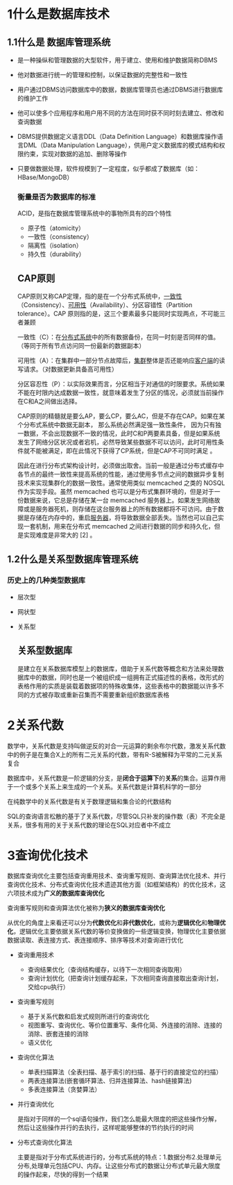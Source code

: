 # 1什么是数据库技术

## 1.1什么是 数据库管理系统

* 是一种操纵和管理数据的大型软件，用于建立、使用和维护数据简称DBMS

* 他对数据进行统一的管理和控制，以保证数据的完整性和一致性

* 用户通过DBMS访问数据库中的数据，数据库管理员也通过DBMS进行数据库的维护工作

* 他可以使多个应用程序和用户用不同的方法在同时获不同时刻去建立、修改和查询数据

* DBMS提供数据定义语言DDL（Data Definition Language）和数据库操作语言DML（Data Manipulation Language），供用户定义数据库的模式结构和权限约束，实现对数据的追加、删除等操作

* 只要做数据处理，软件规模到了一定程度，似乎都成了数据库（如：HBase/MongoDB）

  ### 衡量是否为数据库的标准

  ACID，是指在数据库管理系统中的事物所具有的四个特性

  * 原子性（atomicity）
  * 一致性（consistency）
  * 隔离性（isolation）
  * 持久性（durability）

  ## CAP原则

  CAP原则又称CAP定理，指的是在一个分布式系统中，[一致性](https://baike.baidu.com/item/一致性/9840083)（Consistency）、[可用性](https://baike.baidu.com/item/可用性/109628)（Availability）、分区容错性（Partition tolerance）。CAP 原则指的是，这三个要素最多只能同时实现两点，不可能三者兼顾

  一致性（C）：在[分布式系统](https://baike.baidu.com/item/分布式系统/4905336)中的所有数据备份，在同一时刻是否同样的值。（等同于所有节点访问同一份最新的数据副本）

  可用性（A）：在集群中一部分节点故障后，[集群](https://baike.baidu.com/item/集群/5486962)整体是否还能响应[客户端](https://baike.baidu.com/item/客户端/101081)的读写请求。（对数据更新具备高可用性）

  分区容忍性（P）：以实际效果而言，分区相当于对通信的时限要求。系统如果不能在时限内达成数据一致性，就意味着发生了分区的情况，必须就当前操作在C和A之间做出选择。

  CAP原则的精髓就是要么AP，要么CP，要么AC，但是不存在CAP。如果在某个分布式系统中数据无副本， 那么系统必然满足强一致性条件， 因为只有独一数据，不会出现数据不一致的情况，此时C和P两要素具备，但是如果系统发生了网络分区状况或者宕机，必然导致某些数据不可以访问，此时可用性条件就不能被满足，即在此情况下获得了CP系统，但是CAP不可同时满足 。

  因此在进行分布式架构设计时，必须做出取舍。当前一般是通过分布式缓存中各节点的最终一致性来提高系统的性能，通过使用多节点之间的数据异步复制技术来实现集群化的数据一致性。通常使用类似 memcached 之类的 NOSQL 作为实现手段。虽然 memcached 也可以是分布式集群环境的，但是对于一份数据来说，它总是存储在某一台 memcached 服务器上。如果发生网络故障或是服务器死机，则存储在这台服务器上的所有数据都将不可访问。由于数据是存储在内存中的，重启[服务器](https://baike.baidu.com/item/服务器/100571)，将导致数据全部丢失。当然也可以自己实现一套机制，用来在分布式 memcached 之间进行数据的同步和持久化，但是实现难度是非常大的 [2] 。

  

## 1.2什么是关系型数据库管理系统



### 	历史上的几种类型数据库

* 层次型

* 网状型

* 关系型

  ## 关系型数据库
  
  是建立在关系数据库模型上的数据库，借助于关系代数等概念和方法来处理数据库中的数据，同时也是一个被组织成一组拥有正式描述性的表格，改形式的表格作用的实质是装载着数据项的特殊收集体，这些表格中的数据能以许多不同的方式被存取或重新召集而不需要重新组织数据库表格



# 2关系代数

数学中，关系代数是支持叫做逆反的对合一元运算的剩余布尔代数，激发关系代数中的例子是在集合X上的所有二元关系的代数，带有R-S被解释为平常的二元关系复合

数据库中，关系代数是一阶逻辑的分支，是**闭合于运算下**的**关系**的集合。运算作用于一个或多个关系上来生成的一个关系。关系代数是计算机科学的一部分

在纯数学中的关系代数是有关于数理逻辑和集合论的代数结构

SQL的查询语言松散的基于了关系代数，尽管SQL只补发的操作数（表）不完全是关系，很多有用的关于关系代数的理论在SQL对应者中不成立



# 3查询优化技术

数据库查询优化主要包括查询重用技术、查询重写规则、查询算法优化技术、并行查询优化技术、分布式查询优化技术遗迹其他方面（如框架结构）的优化技术，这六项技术成为**广义的数据库查询优化**

查询重写规则和查询算法优化被称为**狭义的数据库查询优化**

从优化的角度上来看还可以分为**代数优化**和**非代数优化**，或称为**逻辑优化**和**物理优化**，逻辑优化主要依据关系代数的等价变换做的一些逻辑变换，物理优化主要依据数据读取、表连接方式、表连接顺序、排序等技术对查询进行优化

* 查询重用技术

  * 查询结果优化（查询结构缓存，以待下一次相同查询取用）
  * 查询计划优化（把查询计划缓存起来，下次相同查询直接取出查询计划，交给cpu执行）

* 查询重写规则

  * 基于关系代数和启发式规则所进行的查询优化
  * 视图重写、查询优化、等价位置重写、条件化简、外连接的消除、连接的消除、嵌套连接的消除
  * 语义优化

* 查询优化算法

  * 单表扫描算法（全表扫描、基于索引的扫描、基于行的直接定位的扫描）
  * 两表连接算法(嵌套循环算法、归并连接算法、hash链接算法)
  * 多表连接算法（贪婪算法）

* 并行查询优化

  是指对于同样的一个sql语句操作，我们怎么能最大限度的把这些操作分解，然后让这些操作并行的去执行，这样呢能够整体的节约执行的时间

* 分布式查询优化算法

  主要是指对于分布式系统进行的，分布式系统的特点：1.数据分布2.处理单元分布,处理单元包括CPU、内存。让这些分布式的数据让分布式单元最大限度的操作起来，尽快的得到一个结果